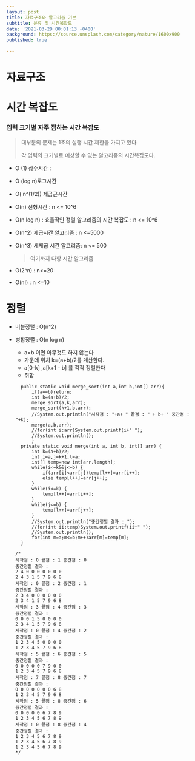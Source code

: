 ```yaml
---
layout: post
title: 자료구조와 알고리즘 기본
subtitle: 분류 및 시간복잡도
date: '2021-03-29 00:01:13 -0400'
background: https://source.unsplash.com/category/nature/1600x900
published: true

---
```




#   자료구조 



# 시간 복잡도

### 입력 크기별 자주 접하는 시간 복잡도

> 대부분의 문제는 1초의 실행 시간 제한을 가지고 있다. 
>
> 각 입력의 크기별로 예상할 수 있는 알고리즘의 시간복잡도다.

* O (1) 상수시간 : 

* O (log n)로그시간 

* O( n^(1/2)) 제곱근시간

* O(n) 선형시간 : n <= 10^6

* O(n log n) : 효율적인 정렬 알고리즘의 시간 복잡도 : n <= 10^6

* O(n^2) 제곱시간 알고리즘 : n <=5000

* O(n^3) 세제곱 시간 알고리즘: n <= 500

  > 여기까지 다항 시간 알고리즘

* O(2^n)  : n<=20

* O(n!) : n <=10 



# 정렬

* 버블정렬 : O(n^2)

* 병합정렬 : O(n log n)

  * a=b 이면 아무것도 하지 않는다
  * 가운데 위치 k=(a+b)/2를 계산한다.
  * a[0-k] ,a[k+1 - b] 를 각각 정렬한다
  * 취합

  ```
  	public static void merge_sort(int a,int b,int[] arr){
  		if(a==b)return;
  		int k=(a+b)/2;
  		merge_sort(a,k,arr);
  		merge_sort(k+1,b,arr);
  		//System.out.println("시작점 : "+a+ " 끝점 : " + b+ " 중간점 : "+k);
  		merge(a,b,arr);
  		//for(int i:arr)System.out.printf(i+" ");
  		//System.out.println();
  		}
  	private static void merge(int a, int b, int[] arr) {
  		int k=(a+b)/2;
  		int i=a,j=k+1,l=a;
  		int[] temp=new int[arr.length];
  		while(i<=k&&j<=b) {
  			if(arr[i]<arr[j])temp[l++]=arr[i++];
  			else temp[l++]=arr[j++];
  		}
  		while(i<=k) {
  			temp[l++]=arr[i++];
  		}
  		while(j<=b) {
  			temp[l++]=arr[j++];
  		}
  		//System.out.println("중간정렬 결과 : ");
  		//for(int ii:temp)System.out.printf(ii+" ");
  		//System.out.println();
  		for(int m=a;m<=b;m++)arr[m]=temp[m];
  	}
  	
  /*
  시작점 : 0 끝점 : 1 중간점 : 0
  중간정렬 결과 : 
  2 4 0 0 0 0 0 0 0 
  2 4 3 1 5 7 9 6 8 
  시작점 : 0 끝점 : 2 중간점 : 1
  중간정렬 결과 : 
  2 3 4 0 0 0 0 0 0 
  2 3 4 1 5 7 9 6 8 
  시작점 : 3 끝점 : 4 중간점 : 3
  중간정렬 결과 : 
  0 0 0 1 5 0 0 0 0 
  2 3 4 1 5 7 9 6 8 
  시작점 : 0 끝점 : 4 중간점 : 2
  중간정렬 결과 : 
  1 2 3 4 5 0 0 0 0 
  1 2 3 4 5 7 9 6 8 
  시작점 : 5 끝점 : 6 중간점 : 5
  중간정렬 결과 : 
  0 0 0 0 0 7 9 0 0 
  1 2 3 4 5 7 9 6 8 
  시작점 : 7 끝점 : 8 중간점 : 7
  중간정렬 결과 : 
  0 0 0 0 0 0 0 6 8 
  1 2 3 4 5 7 9 6 8 
  시작점 : 5 끝점 : 8 중간점 : 6
  중간정렬 결과 : 
  0 0 0 0 0 6 7 8 9 
  1 2 3 4 5 6 7 8 9 
  시작점 : 0 끝점 : 8 중간점 : 4
  중간정렬 결과 : 
  1 2 3 4 5 6 7 8 9 
  1 2 3 4 5 6 7 8 9 
  1 2 3 4 5 6 7 8 9 
  */
  ```

  

  

